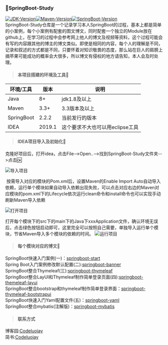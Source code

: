 ###   :triangular_flag_on_post:SpringBoot-Study
[![JDK-Version](https://img.shields.io/badge/JDK-1.8+-blue)]()[![Maven-Version](https://img.shields.io/badge/Maven-3.3+-blue)]()[![SpringBoot-Version](https://img.shields.io/badge/SpringBoot-2.2.2-blue)]()<br>
​		SpringBoot-Study仓库是一个记录学习本人SpringBoot的过程，基本上都是简单的小案例，每个小案例有配套的图文博文，同时配套一个独立的Module放在github上，在学习的过程中会参考网上他人的博文及视频等资料，这个过程可能会有写的内容跟其他的博主的博文类似。即使是相同的内容，每个人的理解是不同，记录和叙述的方式都是不同，只要怀着对知识敬畏的态度，那么站在巨人的肩膀上摘苹果可能成功的概率会大很多，所以博文有侵权的地方请告知，本人会及时处理。

> #### 本项目搭建的环境及工具🚀

| 环境/工具  | 版本   | 说明                            |
| ---------- | ------ | ------------------------------- |
| Java       | 8+     | jdk1.8及以上                    |
| Maven      | 3.3+   | 3.3版本及以上                   |
| SpringBoot | 2.2.2  | 当前发行的版本                  |
| IDEA       | 2019.1 | 这个要求不大也可以用eclipse工具 |

> #### IDEA项目导入及初始化🎫

​		克隆好项目后，打开idea，点击File-->Open..-->找到SpringBoot-Study文件夹-->点击🆗

![导入项目](https://bobi-1258060032.cos.ap-chengdu.myqcloud.com/SpringBoot-Study/SpringBoot-Study-ImportStudy.png)

​		按需导入对应的模块的Pom.xml后，设置Maven的Enable Import Auto自动导入依赖，运行单个模块如果自动导入依赖出现失败，可以点击对应右边的Maven对应模块的pom.xml下的Lifecycle依次运行clean命令和install命令也可以实现手动刷新Maven导入依赖

![打开项目](https://bobi-1258060032.cos.ap-chengdu.myqcloud.com/SpringBoot-Study/SpringBoot-Study-OpenStudy.png)

​		打开每个模块下的src下的main下的Java下xxxApplication文件，确认环境无误后，点击绿色按钮启动即可，这里完全可以按照自己需要，单独导入运行单个模块，节省Maven导入多个模块的依赖的时间。
![运行项目](https://bobi-1258060032.cos.ap-chengdu.myqcloud.com/SpringBoot-Study/SpringBoot-Study-RunStudy.png)
>#### 每个模块对应的博文🔗

SpringBoot快速入门案例(一)：[springboot-start]( https://www.cnblogs.com/codeluojay/p/12075174.html )<br>
Spring Boot入门案例修改默认配置(二):[springboot-banner](https://www.cnblogs.com/codeluojay/p/12080997.html)<br>
SpringBoot整合Thymeleaf(三):[springboot-thymeleaf](https://www.cnblogs.com/codeluojay/p/12105125.html)<br>
SpringBoot整合LayUI和Thymeleaf制作简单登录页面(四):[springboot-themeleaf-layui](https://www.cnblogs.com/codeluojay/p/12235038.html)<br>
SpringBoot整合bootstrap和thymeleaf制作简单登录界面：[springboot-thymeleaf-bootstrapui](https://www.cnblogs.com/codeluojay/p/12237611.html)<br>
SpringBoot快速入门Yaml配置文件(五)：[springboot-yaml](https://www.cnblogs.com/codeluojay/p/12387519.html)<br>
SpringBoot整合mybatis(注解版)：[springboot-mybatis](https://www.cnblogs.com/codeluojay/p/12422570.html)
>#### 联系方式
博客园:[Codeluojay](https://www.cnblogs.com/codeluojay/)<br>
简书:[Codeluojay](https://www.jianshu.com/u/f9fc25bef75c)<br>